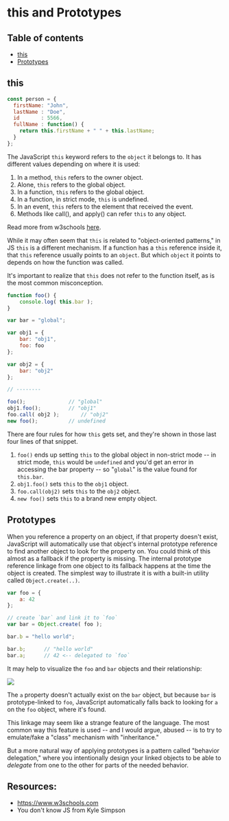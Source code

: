# this and Prototypes

## Table of contents
* [this](#this)
* [Prototypes](#prototypes)

## this

```js
const person = {
  firstName: "John",
  lastName : "Doe",
  id       : 5566,
  fullName : function() {
    return this.firstName + " " + this.lastName;
  }
};
```
The JavaScript `this` keyword refers to the `object` it belongs to.
It has different values depending on where it is used:
1. In a method, `this` refers to the owner object.
2. Alone, `this` refers to the global object.
3. In a function, `this` refers to the global object.
4. In a function, in strict mode, `this` is undefined.
5. In an event, `this` refers to the element that received the event.
6. Methods like call(), and apply() can refer `this` to any object.

Read more from w3schools [here](https://www.w3schools.com/js/js_this.asp).

While it may often seem that `this` is related to "object-oriented patterns," in JS `this` is a different mechanism. If a function has a `this` reference inside it, that `this` reference usually points to an `object`. But which `object` it points to depends on how the function was called.

It's important to realize that `this` does not refer to the function itself, as is the most common misconception.

```js
function foo() {
	console.log( this.bar );
}

var bar = "global";

var obj1 = {
	bar: "obj1",
	foo: foo
};

var obj2 = {
	bar: "obj2"
};

// --------

foo();				// "global"
obj1.foo();			// "obj1"
foo.call( obj2 );		// "obj2"
new foo();			// undefined
```
There are four rules for how `this` gets set, and they're shown in those last four lines of that snippet.
1. `foo()` ends up setting `this` to the global object in non-strict mode -- in strict mode, `this` would be `undefined` and you'd get an error in accessing the bar property -- so "`global`" is the value found for `this.bar`.
2. `obj1.foo()` sets `this` to the `obj1` object.
3. `foo.call(obj2)` sets `this` to the `obj2` object.
4. `new foo()` sets `this` to a brand new empty object.

## Prototypes

When you reference a property on an object, if that property doesn't exist, JavaScript will automatically use that object's internal prototype reference to find another object to look for the property on. You could think of this almost as a fallback if the property is missing. 
The internal prototype reference linkage from one object to its fallback happens at the time the object is created. The simplest way to illustrate it is with a built-in utility called `Object.create(..)`.

```js
var foo = {
	a: 42
};

// create `bar` and link it to `foo`
var bar = Object.create( foo );

bar.b = "hello world";

bar.b;		// "hello world"
bar.a;		// 42 <-- delegated to `foo`
```
It may help to visualize the `foo` and `bar` objects and their relationship:

<img src="https://github.com/jumaschion/You-Dont-Know-JS-1/blob/master/up%20&%20going/fig6.png?raw=true">

The `a` property doesn't actually exist on the `bar` object, but because `bar` is prototype-linked to `foo`, JavaScript automatically falls back to looking for `a` on the `foo` object, where it's found.

This linkage may seem like a strange feature of the language. The most common way this feature is used -- and I would argue, abused -- is to try to emulate/fake a "class" mechanism with "inheritance."

But a more natural way of applying prototypes is a pattern called "behavior delegation," where you intentionally design your linked objects to be able to *delegate* from one to the other for parts of the needed behavior.

## Resources:
* https://www.w3schools.com
* You don't know JS from Kyle Simpson
